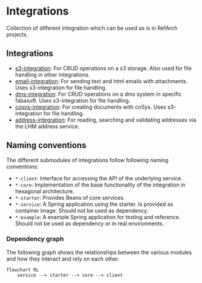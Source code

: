 # Integrations

Collection of different integration which can be used as is in RefArch projects.

## Integrations

- [s3-integration](./s3.md): For CRUD operations on a s3 storage. Also used for file handling
  in other integrations.
- [email-integration](./email.md): For sending text and html emails with attachments. Uses
  s3-integration for file handling.
- [dms-integration](./dms.md): For CRUD operations on a dms system in specific fabasoft. Uses
  s3-integration for file handling.
- [cosys-integration](./cosys.md): For creating documents with coSys. Uses
  s3-integration for file handling.
- [address-integration](./address.md): For reading, searching and validating addresses via the LHM address service.

## Naming conventions

The different submodules of integrations follow following naming conventions:

- `*-client`: Interface for accessing the API of the underlying service.
- `*-core`: Implementation of the base functionality of the integration in hexagonal architecture.
- `*-starter`: Provides Beans of core services.
- `*-service`: A Spring application using the starter. Is provided as container image. Should not be used as dependency.
- `*-example`: A example Spring application for testing and reference. Should not be used as dependency or in real environments.

### Dependency graph

The following graph shows the relationships between the various modules and how they interact and rely on each other.

```mermaid
flowchart RL
    service --> starter --> core --> client
```
